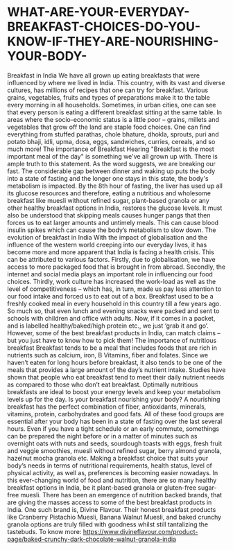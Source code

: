 # WHAT-ARE-YOUR-EVERYDAY-BREAKFAST-CHOICES-DO-YOU-KNOW-IF-THEY-ARE-NOURISHING-YOUR-BODY-
Breakfast in India We have all grown up eating breakfasts that were influenced by where we lived in India. This country, with its vast and diverse cultures, has millions of recipes that one can try for breakfast. Various grains, vegetables, fruits and types of preparations make it to the table every morning in all households. Sometimes, in urban cities, one can see that every person is eating a different breakfast sitting at the same table. In areas where the socio-economic status is a little poor – grains, millets and vegetables that grow off the land are staple food choices. One can find everything from stuffed parathas, chole bhature, dhokla, sprouts, puri and potato bhaji, idli, upma, dosa, eggs, sandwiches, curries, cereals, and so much more! The importance of Breakfast Hearing "Breakfast is the most important meal of the day" is something we've all grown up with. There is ample truth to this statement. As the word suggests, we are breaking our fast. The considerable gap between dinner and waking up puts the body into a state of fasting and the longer one stays in this state, the body's metabolism is impacted. By the 8th hour of fasting, the liver has used up all its glucose resources and therefore, eating a nutritious and wholesome breakfast like muesli without refined sugar, plant-based granola or any other healthy breakfast options in India, restores the glucose levels. It must also be understood that skipping meals causes hunger pangs that then forces us to eat larger amounts and untimely meals. This can cause blood insulin spikes which can cause the body’s metabolism to slow down. The evolution of breakfast in India With the impact of globalisation and the influence of the western world creeping into our everyday lives, it has become more and more apparent that India is facing a health crisis. This can be attributed to various factors. Firstly, due to globalisation, we have access to more packaged food that is brought in from abroad. Secondly, the internet and social media plays an important role in influencing our food choices. Thirdly, work culture has increased the work-load as well as the level of competitiveness – which has, in turn, made us pay less attention to our food intake and forced us to eat out of a box. Breakfast used to be a freshly cooked meal in every household in this country till a few years ago. So much so, that even lunch and evening snacks were packed and sent to schools with children and office with adults. Now, if it comes in a packet, and is labelled healthy/baked/high protein etc., we just ‘grab it and go’. However, some of the best breakfast products in India, can match claims – but you just have to know how to pick them! The importance of nutritious breakfast Breakfast tends to be a meal that includes foods that are rich in nutrients such as calcium, iron, B Vitamins, fiber and folates. Since we haven’t eaten for long hours before breakfast, it also tends to be one of the meals that provides a large amount of the day’s nutrient intake. Studies have shown that people who eat breakfast tend to meet their daily nutrient needs as compared to those who don’t eat breakfast. Optimally nutritious breakfasts are ideal to boost your energy levels and keep your metabolism levels up for the day. Is your breakfast nourishing your body? A nourishing breakfast has the perfect combination of fiber, antioxidants, minerals, vitamins, protein, carbohydrates and good fats. All of these food groups are essential after your body has been in a state of fasting over the last several hours. Even if you have a tight schedule or an early commute, somethings can be prepared the night before or in a matter of minutes such as overnight oats with nuts and seeds, sourdough toasts with eggs, fresh fruit and veggie smoothies, muesli without refined sugar, berry almond granola, hazelnut mocha granola etc. Making a breakfast choice that suits your body’s needs in terms of nutritional requirements, health status, level of physical activity, as well as, preferences is becoming easier nowadays. In this ever-changing world of food and nutrition, there are so many healthy breakfast options in India, be it plant-based granola or gluten-free sugar-free muesli. There has been an emergence of nutrition backed brands, that are giving the masses access to some of the best breakfast products in India. One such brand is, Divine Flavour. Their honest breakfast products like Cranberry Pistachio Muesli, Banana Walnut Muesli, and baked crunchy granola options are truly filled with goodness whilst still tantalizing the tastebuds. To know more: https://www.divineflavour.com/product-page/baked-crunchy-dark-chocolate-walnut-granola-india
